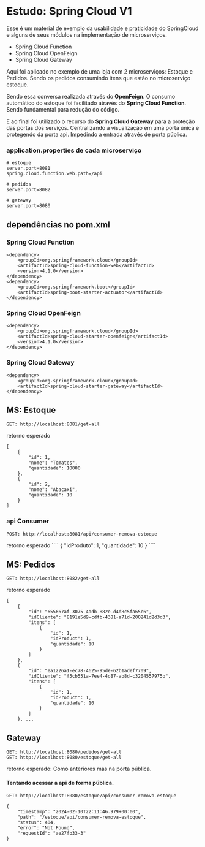 # Estudo: Spring Cloud V1

Esse é um material de exemplo da usabilidade e praticidade do SpringCloud e alguns de seus módulos na implementação de microserviços.

* Spring Cloud Function
* Spring Cloud OpenFeign
* Spring Cloud Gateway

Aqui foi aplicado no exemplo de uma loja com 2 microserviços: Estoque e Pedidos.
Sendo os pedidos consumindo itens que estão no microserviço estoque.
<p>
Sendo essa conversa realizada através do <b>OpenFeign</b>.
O consumo automático do estoque foi facilitado através do <b>Spring Cloud Function</b>. Sendo fundamental para redução do código.
<p>
E ao final foi utilizado o recurso do <b>Spring Cloud Gateway</b> para a proteção das portas dos serviços. 
Centralizando a visualização em uma porta única e protegendo da porta api. Impedindo a entrada através de porta pública.

### application.properties de cada microserviço
````
# estoque
server.port=8081
spring.cloud.function.web.path=/api

# pedidos
server.port=8082

# gateway
server.port=8080
````
## dependências no pom.xml
### Spring Cloud Function
````
<dependency>
	<groupId>org.springframework.cloud</groupId>
	<artifactId>spring-cloud-function-web</artifactId>
	<version>4.1.0</version>
</dependency>
<dependency>
	<groupId>org.springframework.boot</groupId>
	<artifactId>spring-boot-starter-actuator</artifactId>
</dependency>
````
### Spring Cloud OpenFeign
````
<dependency>
	<groupId>org.springframework.cloud</groupId>
	<artifactId>spring-cloud-starter-openfeign</artifactId>
	<version>4.1.0</version>
</dependency>
````
### Spring Cloud Gateway
````
<dependency>
	<groupId>org.springframework.cloud</groupId>
	<artifactId>spring-cloud-starter-gateway</artifactId>
</dependency>
````

## MS: Estoque
``GET: http://localhost:8081/get-all``
<p> retorno esperado

````
[
    {
        "id": 1,
        "nome": "Tomates",
        "quantidade": 10000
    },
    {
        "id": 2,
        "nome": "Abacaxi",
        "quantidade": 10
    }
]
````

### api Consumer
``POST: http://localhost:8081/api/consumer-remova-estoque``
<P> retorno esperado
````
{
    "idProduto": 1,
    "quantidade": 10
}
````

## MS: Pedidos
``GET: http://localhost:8082/get-all``
<p> retorno esperado

````
[
    {
        "id": "655667af-3075-4adb-882e-d4d8c5fa65c6",
        "idCliente": "8191e5d9-cdfb-4381-a71d-200241d2d3d3",
        "itens": [
            {
                "id": 1,
                "idProduct": 1,
                "quantidade": 10
            }
        ]
    },
    {
        "id": "ea1226a1-ec78-4625-95de-62b1adef7709",
        "idCliente": "f5cb551a-7ee4-4d87-ab8d-c3204557975b",
        "itens": [
            {
                "id": 1,
                "idProduct": 1,
                "quantidade": 10
            }
        ]
    }, ...
````

## Gateway
``GET: http://localhost:8080/pedidos/get-all``
<br/>
``GET: http://localhost:8080/estoque/get-all``
<p> retorno esperado: Como anteriores mas na porta pública.

#### Tentando acessar a api de forma pública.
``GET: http://localhost:8080/estoque/api/consumer-remova-estoque``

````
{
    "timestamp": "2024-02-10T22:11:46.979+00:00",
    "path": "/estoque/api/consumer-remova-estoque",
    "status": 404,
    "error": "Not Found",
    "requestId": "ae27fb33-3"
}
````
